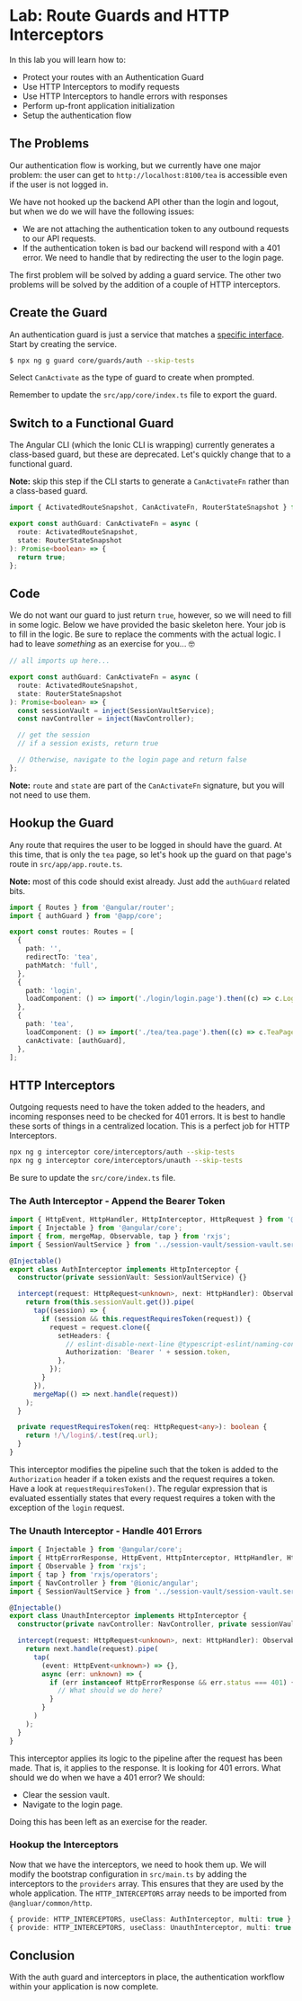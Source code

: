# Lab: Route Guards and HTTP Interceptors

In this lab you will learn how to:

- Protect your routes with an Authentication Guard
- Use HTTP Interceptors to modify requests
- Use HTTP Interceptors to handle errors with responses
- Perform up-front application initialization
- Setup the authentication flow

## The Problems

Our authentication flow is working, but we currently have one major problem: the user can get to `http://localhost:8100/tea` is accessible even if the user is not logged in.

We have not hooked up the backend API other than the login and logout, but when we do we will have the following issues:

- We are not attaching the authentication token to any outbound requests to our API requests.
- If the authentication token is bad our backend will respond with a 401 error. We need to handle that by redirecting the user to the login page.

The first problem will be solved by adding a guard service. The other two problems will be solved by the addition of a couple of HTTP interceptors.

## Create the Guard

An authentication guard is just a service that matches a <a href="https://angular.io/api/router/CanActivate" target="_blank">specific interface</a>. Start by creating the service.

```bash
$ npx ng g guard core/guards/auth --skip-tests
```

Select `CanActivate` as the type of guard to create when prompted.

Remember to update the `src/app/core/index.ts` file to export the guard.

## Switch to a Functional Guard

The Angular CLI (which the Ionic CLI is wrapping) currently generates a class-based guard, but these are deprecated. Let's quickly change that to a functional guard.

**Note:** skip this step if the CLI starts to generate a `CanActivateFn` rather than a class-based guard.

```typescript
import { ActivatedRouteSnapshot, CanActivateFn, RouterStateSnapshot } from '@angular/router';

export const authGuard: CanActivateFn = async (
  route: ActivatedRouteSnapshot,
  state: RouterStateSnapshot
): Promise<boolean> => {
  return true;
};
```

## Code

We do not want our guard to just return `true`, however, so we will need to fill in some logic. Below we have provided the basic skeleton here. Your job is to fill in the logic. Be sure to replace the comments with the actual logic. I had to leave _something_ as an exercise for you... 🤓

```typescript
// all imports up here...

export const authGuard: CanActivateFn = async (
  route: ActivatedRouteSnapshot,
  state: RouterStateSnapshot
): Promise<boolean> => {
  const sessionVault = inject(SessionVaultService);
  const navController = inject(NavController);

  // get the session
  // if a session exists, return true

  // Otherwise, navigate to the login page and return false
};
```

**Note:** `route` and `state` are part of the `CanActivateFn` signature, but you will not need to use them.

## Hookup the Guard

Any route that requires the user to be logged in should have the guard. At this time, that is only the `tea` page, so let's hook up the guard on that page's route in `src/app/app.route.ts`.

**Note:** most of this code should exist already. Just add the `authGuard` related bits.

```typescript
import { Routes } from '@angular/router';
import { authGuard } from '@app/core';

export const routes: Routes = [
  {
    path: '',
    redirectTo: 'tea',
    pathMatch: 'full',
  },
  {
    path: 'login',
    loadComponent: () => import('./login/login.page').then((c) => c.LoginPage),
  },
  {
    path: 'tea',
    loadComponent: () => import('./tea/tea.page').then((c) => c.TeaPage),
    canActivate: [authGuard],
  },
];
```

## HTTP Interceptors

Outgoing requests need to have the token added to the headers, and incoming responses need to be checked for 401 errors. It is best to handle these sorts of things in a centralized location. This is a perfect job for HTTP Interceptors.

```bash
npx ng g interceptor core/interceptors/auth --skip-tests
npx ng g interceptor core/interceptors/unauth --skip-tests
```

Be sure to update the `src/core/index.ts` file.

### The Auth Interceptor - Append the Bearer Token

```typescript
import { HttpEvent, HttpHandler, HttpInterceptor, HttpRequest } from '@angular/common/http';
import { Injectable } from '@angular/core';
import { from, mergeMap, Observable, tap } from 'rxjs';
import { SessionVaultService } from '../session-vault/session-vault.service';

@Injectable()
export class AuthInterceptor implements HttpInterceptor {
  constructor(private sessionVault: SessionVaultService) {}

  intercept(request: HttpRequest<unknown>, next: HttpHandler): Observable<HttpEvent<unknown>> {
    return from(this.sessionVault.get()).pipe(
      tap((session) => {
        if (session && this.requestRequiresToken(request)) {
          request = request.clone({
            setHeaders: {
              // eslint-disable-next-line @typescript-eslint/naming-convention
              Authorization: 'Bearer ' + session.token,
            },
          });
        }
      }),
      mergeMap(() => next.handle(request))
    );
  }

  private requestRequiresToken(req: HttpRequest<any>): boolean {
    return !/\/login$/.test(req.url);
  }
}
```

This interceptor modifies the pipeline such that the token is added to the `Authorization` header if a token exists and the request requires a token. Have a look at `requestRequiresToken()`. The regular expression that is evaluated essentially states that every request requires a token with the exception of the `login` request.

### The Unauth Interceptor - Handle 401 Errors

```typescript
import { Injectable } from '@angular/core';
import { HttpErrorResponse, HttpEvent, HttpInterceptor, HttpHandler, HttpRequest } from '@angular/common/http';
import { Observable } from 'rxjs';
import { tap } from 'rxjs/operators';
import { NavController } from '@ionic/angular';
import { SessionVaultService } from '../session-vault/session-vault.service';

@Injectable()
export class UnauthInterceptor implements HttpInterceptor {
  constructor(private navController: NavController, private sessionVault: SessionVaultService) {}

  intercept(request: HttpRequest<unknown>, next: HttpHandler): Observable<HttpEvent<unknown>> {
    return next.handle(request).pipe(
      tap(
        (event: HttpEvent<unknown>) => {},
        async (err: unknown) => {
          if (err instanceof HttpErrorResponse && err.status === 401) {
            // What should we do here?
          }
        }
      )
    );
  }
}
```

This interceptor applies its logic to the pipeline after the request has been made. That is, it applies to the response. It is looking for 401 errors. What should we do when we have a 401 error? We should:

- Clear the session vault.
- Navigate to the login page.

Doing this has been left as an exercise for the reader.

### Hookup the Interceptors

Now that we have the interceptors, we need to hook them up. We will modify the bootstrap configuration in `src/main.ts` by adding the interceptors to the `providers` array. This ensures that they are used by the whole application. The `HTTP_INTERCEPTORS` array needs to be imported from `@angluar/common/http`.

```typescript
{ provide: HTTP_INTERCEPTORS, useClass: AuthInterceptor, multi: true },
{ provide: HTTP_INTERCEPTORS, useClass: UnauthInterceptor, multi: true },
```

## Conclusion

With the auth guard and interceptors in place, the authentication workflow within your application is now complete.
